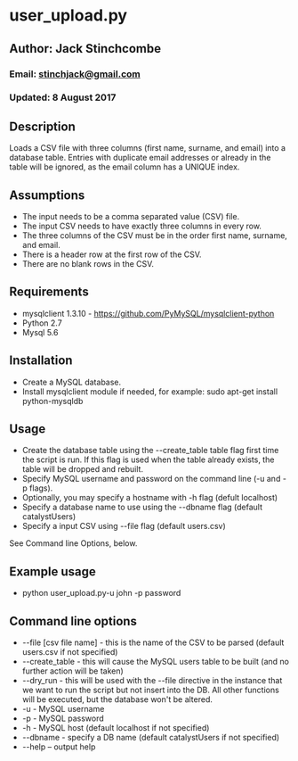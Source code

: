 # user_upload.py

## Author: Jack Stinchcombe
### Email: stinchjack@gmail.com
### Updated: 8 August 2017

## Description

Loads a CSV file with three columns (first name, surname, and email) into a database table. Entries with duplicate email addresses or already in the table will be ignored, as the email column has a UNIQUE index.

## Assumptions
- The input needs to be a comma separated value (CSV) file.
- The input CSV needs to have exactly three columns in every row.
- The three columns of the CSV must be in the order first name, surname, and email.
- There is a header row at the first row of the CSV.
- There are no blank rows in the CSV.

## Requirements
- mysqlclient 1.3.10 - https://github.com/PyMySQL/mysqlclient-python
- Python 2.7
- Mysql 5.6

## Installation
- Create a MySQL database.
- Install mysqlclient module if needed, for example: sudo apt-get install python-mysqldb

## Usage
- Create the database table using the --create_table table flag first time the script is run. If this flag is used when the table already exists, the table will be dropped and rebuilt.
- Specify MySQL username and password on the command line (-u and -p flags).
- Optionally, you may specify a hostname with -h flag (defult localhost)
- Specify a database name to use using the --dbname flag (default catalystUsers)
- Specify a input CSV using --file flag (default users.csv)

See Command line Options, below.

## Example usage
- python user_upload.py-u john -p password

## Command line options

- --file [csv file name] - this is the name of the CSV to be parsed (default users.csv if not specified)
- --create_table - this will cause the MySQL users table to be built (and no further action will be taken)
- --dry_run - this will be used with the --file directive in the instance that we want to run the script but not insert into the DB. All other functions will be executed, but the database won't be altered.
- -u - MySQL username
- -p - MySQL password
- -h - MySQL host (default localhost if not specified)
- --dbname - specify a DB name (default catalystUsers if not specified)
- --help – output help
